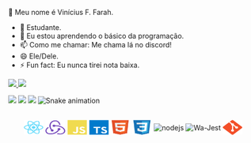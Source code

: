 🤠 Meu nome é Vinícius F. Farah.

- 🔭 Estudante.
- 🌱 Eu estou aprendendo o básico da programação.
- 📫 Como me chamar: Me chama lá no discord!
- 😄 Ele/Dele.
- ⚡ Fun fact: Eu nunca tirei nota baixa.


<div aling="center">
  <a href="https://github.com/VinicinFarahzin">
    <img height="150em" src="https://github-readme-stats.vercel.app/api?username=VinicinFarahzin&count_private=true&include_all_commits=true&show_icons=true&theme=dracula&hide_border=false&show_owner=true"/>
    <img height="150em" src="https://github-readme-stats.vercel.app/api/top-langs/?username=VinicinFarahzin&theme=dracula&hide_border=false&&layout=compact"/>
  </a>
  
  <a href="https://discord.com/channels/1077787837895811132/1099413540227522590"><img src="https://img.shields.io/badge/-Discord-7289DA?style=for-the-badge&logo=discord&logoColor=white" target="_blank"></a>
  <a href="mailto:viniciusffarah2@gmail.com"><img src="https://img.shields.io/badge/-Gmail-%23333?style=for-the-badge&logo=gmail&logoColor=white" target="_blank"></a>
  <a href="https://www.reddit.com/user/FFarah007"><img src="https://img.shields.io/badge/-Reddit-FF4500?style=for-the-badge&logo=reddit&logoColor=white" target="_blank"></a>
  ![Snake animation](https://github.com/danielbped/danielbped/blob/output/github-contribution-grid-snake.svg)
  <div align="center" valign="top"><br>
  <img align="center" alt="React" height="30" width="40" src="https://raw.githubusercontent.com/devicons/devicon/master/icons/react/react-original.svg">
  <img align="center" alt="Redux" height="30" width="40" src="https://raw.githubusercontent.com/devicons/devicon/master/icons/redux/redux-original.svg">
  <img align="center" alt="Js" height="30" width="40" src="https://raw.githubusercontent.com/devicons/devicon/master/icons/javascript/javascript-plain.svg">
  <img align="center" alt="Js" height="30" width="40" src="https://raw.githubusercontent.com/devicons/devicon/master/icons/typescript/typescript-plain.svg">
  <img align="center" alt="HTML" height="30" width="40" src="https://raw.githubusercontent.com/devicons/devicon/master/icons/html5/html5-original.svg">
  <img align="center" alt="CSS" height="30" width="40" src="https://raw.githubusercontent.com/devicons/devicon/master/icons/css3/css3-original.svg">
  <img align="center" alt="nodejs" height="30" width="40" src="https://cdn.worldvectorlogo.com/logos/nodejs-icon.svg">
  <img align="center" alt="Wa-Jest" height="30" width="40" src="https://cdn.jsdelivr.net/gh/devicons/devicon/icons/jest/jest-plain.svg">
  <img align="center" alt="git" height="30" width="40" src="https://raw.githubusercontent.com/devicons/devicon/master/icons/git/git-original.svg">
  
